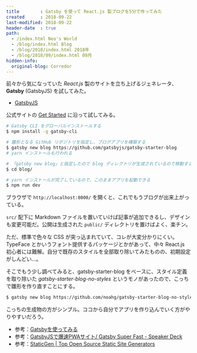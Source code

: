 ```yaml
---
title        : Gatsby を使って React.js 製ブログを5分で作ってみた
created      : 2018-09-22
last-modified: 2018-09-22
header-date  : true
path:
  - /index.html Neo's World
  - /blog/index.html Blog
  - /blog/2018/index.html 2018年
  - /blog/2018/09/index.html 09月
hidden-info:
  original-blog: Corredor
---
```


前々から気になっていた _React.js_ 製のサイトを立ち上げるジェネレータ、__Gatsby__ (GatsbyJS) を試してみた。

- [GatsbyJS](https://www.gatsbyjs.org/)

公式サイトの [Get Started](https://www.gatsbyjs.org/docs/) に沿って試してみる。

```bash
# Gatsby CLI をグローバルインストールする
$ npm install -g gatsby-cli

# 雛形となる GitHub リポジトリを指定し、ブログアプリを構築する
$ gatsby new blog https://github.com/gatsbyjs/gatsby-starter-blog
# yarn インストールも行われる

# 「gatsby new blog」と指定したので blog ディレクトリが生成されているので移動する
$ cd blog/

# yarn インストールが完了しているので、このままアプリを起動できる
$ npm run dev
```

ブラウザで `http://localhost:8000/` を開くと、これでもうブログが出来上がっている。

`src/` 配下に Markdown ファイルを置いていけば記事が追加できるし、デザインも変更可能だ。公開は生成された `public/` ディレクトリを置けばよく、楽チン。

ただ、標準で色々な CSS が突っ込まれていて、コレが大変分かりにくい。TypeFace とかいうフォント提供するパッケージとかがあって、中々 React.js 初心者には難解。自分で既存のスタイルを全部取り除いてみたものの、初期設定がしんどい…。

そこでもう少し調べてみると、gatsby-starter-blog をベースに、スタイル定義を取り除いた _gatsby-starter-blog-no-styles_ というモノがあったので、こっちで雛形を作り直すことにする。

```bash
$ gatsby new blog https://github.com/noahg/gatsby-starter-blog-no-styles
```

こっちの生成物の方がシンプル。ココから自分でアプリを作り込んでいく方がやりやすいだろう。

- 参考：[Gatsbyを使ってみる](https://qiita.com/abcb2/items/3731a12866d5c093af48)
- 参考：[GatsbyJSで爆速PWAサイト/ Gatsby Super Fast - Speaker Deck](https://speakerdeck.com/nnjyami/gatsby-super-fast)
- 参考：[StaticGen | Top Open Source Static Site Generators](https://www.staticgen.com/)
